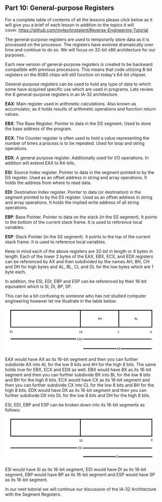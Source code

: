## Part 10: General-purpose Registers

For a complete table of contents of all the lessons please click below as it will give you a brief of each lesson in addition to the topics it will cover.&nbsp;https://github.com/mytechnotalent/Reverse-Engineering-Tutorial

The general-purpose registers are used to temporarily store data as it is processed on the processor. The registers have evolved dramatically over time and continue to do so. We will focus on 32-bit x86 architecture for our purposes.

Each new version of general-purpose registers is created to&nbsp;be backward compatible with previous processors. This means that code utilizing 8-bit registers on the 8080 chips will still function on today's 64-bit chipset.

General-purpose registers can be used to hold any type of data to which some have acquired specific use which are used in programs. Lets review the 8 general-purpose registers in an IA-32 architecture.

__EAX__: Main register used in arithmetic calculations. Also known as accumulator, as it holds results of arithmetic operations and function return values.

__EBX__: The Base Register. Pointer to data in the DS segment. Used to store the base address of the program.

__ECX__: The Counter register is often used to hold a value representing the number of times a process is to be repeated. Used for loop and string operations.

__EDX__: A general purpose register. Additionally used for I/O operations. In addition will extend EAX to 64-bits.

__ESI__: Source Index register. Pointer to data in the segment pointed to by the DS register. Used as an offset address in string and array operations. It holds the address from where to read data.

__EDI__: Destination Index register. Pointer to data (or destination) in the segment pointed to by the ES register. Used as an offset address in string and array operations. It holds the implied write address of all string operations.

__EBP__: Base Pointer. Pointer to data on the stack (in the SS segment). It points to the bottom of the current stack frame. It is used to reference local variables.

__ESP__: Stack Pointer (in the SS segment). It points to the top of the current stack frame. It is used to reference local variables.

Keep in mind each of the above registers are 32-bit in length or 4 bytes in length. Each of the lower 2 bytes of the EAX, EBX, ECX, and EDX registers can be referenced by AX and then subdivided by the names AH, BH, CH and DH for high bytes and AL, BL, CL and DL for the low bytes which are 1 byte each.

In addition, the ESI, EDI, EBP and ESP can be referenced by their 16-bit equivalent which is SI, DI, BP, SP.

This can be a bit confusing to someone who has not studied computer engineering however let me illustrate in the table below:

<div class="slate-resizable-image-embed slate-image-embed__resize-full-width"><img src="/imgs/1520145792750.jpg"/></div>

EAX would have AX as its 16-bit segment and then you can further subdivide AX into AL for the low 8 bits and AH for the high 8 bits. The same holds true for EBX, ECX and EDX as well. EBX would have BX as its 16-bit segment and then you can further subdivide BX into BL for the low 8 bits and BH for the high 8 bits. ECX would have CX as its 16-bit segment and then you can further subdivide CX into CL for the low 8 bits and BH for the high 8 bits. EDX would have DX as its 16-bit segment and then you can further subdivide DX into DL for the low 8 bits and DH for the high 8 bits.

ESI, EDI, EBP and ESP can be broken down into its 16-bit segments as follows:

<div class="slate-resizable-image-embed slate-image-embed__resize-full-width"><img src="/imgs/1520613988729.jpg"/></div>

ESI would have SI as its 16-bit segment, EDI would have DI as its 16-bit segment, EBP would have BP as its 16-bit segment and ESP would have SP as its 16-bit segment.

In our next tutorial we will continue our discussion of the IA-32 Architecture with the Segment Registers.